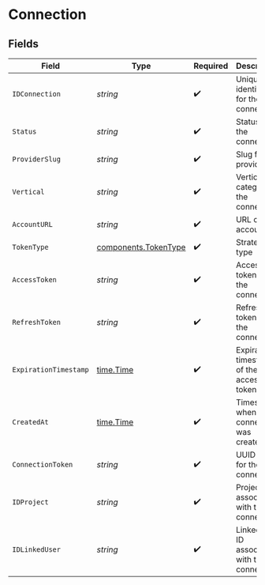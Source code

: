 # Connection


## Fields

| Field                                                        | Type                                                         | Required                                                     | Description                                                  | Example                                                      |
| ------------------------------------------------------------ | ------------------------------------------------------------ | ------------------------------------------------------------ | ------------------------------------------------------------ | ------------------------------------------------------------ |
| `IDConnection`                                               | *string*                                                     | :heavy_check_mark:                                           | Unique identifier for the connection                         | 123e4567-e89b-12d3-a456-426614174000                         |
| `Status`                                                     | *string*                                                     | :heavy_check_mark:                                           | Status of the connection                                     | active                                                       |
| `ProviderSlug`                                               | *string*                                                     | :heavy_check_mark:                                           | Slug for the provider                                        | hubspot                                                      |
| `Vertical`                                                   | *string*                                                     | :heavy_check_mark:                                           | Vertical category of the connection                          | crm                                                          |
| `AccountURL`                                                 | *string*                                                     | :heavy_check_mark:                                           | URL of the account                                           | https://example.com/account                                  |
| `TokenType`                                                  | [components.TokenType](../../models/components/tokentype.md) | :heavy_check_mark:                                           | Strategy type                                                | oauth2                                                       |
| `AccessToken`                                                | *string*                                                     | :heavy_check_mark:                                           | Access token for the connection                              | access_token_example                                         |
| `RefreshToken`                                               | *string*                                                     | :heavy_check_mark:                                           | Refresh token for the connection                             | refresh_token_example                                        |
| `ExpirationTimestamp`                                        | [time.Time](https://pkg.go.dev/time#Time)                    | :heavy_check_mark:                                           | Expiration timestamp of the access token                     | 2024-10-01T12:00:00Z                                         |
| `CreatedAt`                                                  | [time.Time](https://pkg.go.dev/time#Time)                    | :heavy_check_mark:                                           | Timestamp when the connection was created                    | 2024-10-01T12:00:00Z                                         |
| `ConnectionToken`                                            | *string*                                                     | :heavy_check_mark:                                           | UUID Token for the connection                                | 123e4567-e89b-12d3-a456-426614174000                         |
| `IDProject`                                                  | *string*                                                     | :heavy_check_mark:                                           | Project ID associated with the connection                    | 123e4567-e89b-12d3-a456-426614174001                         |
| `IDLinkedUser`                                               | *string*                                                     | :heavy_check_mark:                                           | Linked user ID associated with the connection                | 123e4567-e89b-12d3-a456-426614174002                         |